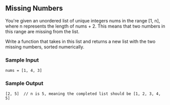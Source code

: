 
## Missing Numbers

You're given an unordered list of unique integers nums in the
range [1, n], where n represents the length of
nums + 2. This means that two numbers in this range are missing
from the list.

Write a function that takes in this list and returns a new list with the two
missing numbers, sorted numerically.

### Sample Input
```
nums = [1, 4, 3]
```

### Sample Output
```
[2, 5]  // n is 5, meaning the completed list should be [1, 2, 3, 4, 5]
```
